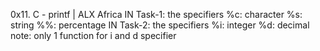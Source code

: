 0x11. C - printf | ALX Africa
IN Task-1: the specifiers
%c: character
%s: string
%%: percentage
IN Task-2: the specifiers
%i: integer
%d: decimal
note: only 1 function for i and d specifier
